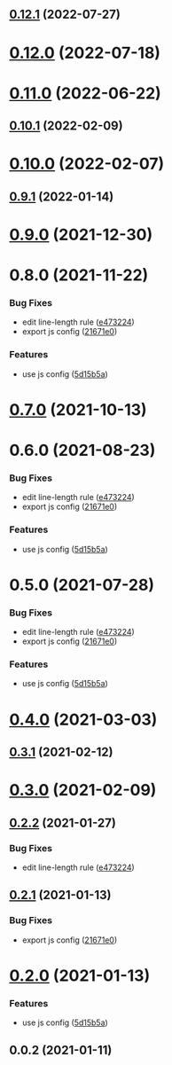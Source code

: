 ## [0.12.1](https://github.com/alex-lit/config-markdownlint/compare/v0.12.0...v0.12.1) (2022-07-27)

# [0.12.0](https://github.com/alex-lit/config-markdownlint/compare/v0.11.0...v0.12.0) (2022-07-18)

# [0.11.0](https://github.com/alex-lit/config-markdownlint/compare/v0.10.1...v0.11.0) (2022-06-22)

## [0.10.1](https://github.com/alex-lit/config-markdownlint/compare/v0.10.0...v0.10.1) (2022-02-09)

# [0.10.0](https://github.com/alex-lit/config-markdownlint/compare/v0.9.1...v0.10.0) (2022-02-07)

## [0.9.1](https://github.com/alex-lit/config-markdownlint/compare/v0.9.0...v0.9.1) (2022-01-14)

# [0.9.0](https://github.com/alex-lit/config-markdownlint/compare/v0.8.0...v0.9.0) (2021-12-30)

# 0.8.0 (2021-11-22)

### Bug Fixes

- edit line-length rule
  ([e473224](https://github.com/alex-lit/config-markdownlint/commit/e47322445f2fbbff6f03c68d13e93e3aa406b791))
- export js config
  ([21671e0](https://github.com/alex-lit/config-markdownlint/commit/21671e046468cd8ce9ead90835cbdcc2cef2a65c))

### Features

- use js config
  ([5d15b5a](https://github.com/alex-lit/config-markdownlint/commit/5d15b5a185cce9d963c9c1860aeece3f9b6069d8))

# [0.7.0](https://github.com/alex-lit/config-markdownlint/compare/v0.6.0...v0.7.0) (2021-10-13)

# 0.6.0 (2021-08-23)

### Bug Fixes

- edit line-length rule
  ([e473224](https://github.com/alex-lit/config-markdownlint/commit/e47322445f2fbbff6f03c68d13e93e3aa406b791))
- export js config
  ([21671e0](https://github.com/alex-lit/config-markdownlint/commit/21671e046468cd8ce9ead90835cbdcc2cef2a65c))

### Features

- use js config
  ([5d15b5a](https://github.com/alex-lit/config-markdownlint/commit/5d15b5a185cce9d963c9c1860aeece3f9b6069d8))

# 0.5.0 (2021-07-28)

### Bug Fixes

- edit line-length rule
  ([e473224](https://github.com/alex-lit/config-markdownlint/commit/e47322445f2fbbff6f03c68d13e93e3aa406b791))
- export js config
  ([21671e0](https://github.com/alex-lit/config-markdownlint/commit/21671e046468cd8ce9ead90835cbdcc2cef2a65c))

### Features

- use js config
  ([5d15b5a](https://github.com/alex-lit/config-markdownlint/commit/5d15b5a185cce9d963c9c1860aeece3f9b6069d8))

# [0.4.0](https://github.com/alex-lit/config-markdownlint/compare/v0.3.1...v0.4.0) (2021-03-03)

## [0.3.1](https://github.com/alex-lit/config-markdownlint/compare/v0.3.0...v0.3.1) (2021-02-12)

# [0.3.0](https://github.com/alex-lit/config-markdownlint/compare/v0.2.2...v0.3.0) (2021-02-09)

## [0.2.2](https://github.com/alex-lit/config-markdownlint/compare/v0.2.1...v0.2.2) (2021-01-27)

### Bug Fixes

- edit line-length rule
  ([e473224](https://github.com/alex-lit/config-markdownlint/commit/e47322445f2fbbff6f03c68d13e93e3aa406b791))

## [0.2.1](https://github.com/alex-lit/config-markdownlint/compare/v0.2.0...v0.2.1) (2021-01-13)

### Bug Fixes

- export js config
  ([21671e0](https://github.com/alex-lit/config-markdownlint/commit/21671e046468cd8ce9ead90835cbdcc2cef2a65c))

# [0.2.0](https://github.com/alex-lit/config-markdownlint/compare/v0.0.2...v0.2.0) (2021-01-13)

### Features

- use js config
  ([5d15b5a](https://github.com/alex-lit/config-markdownlint/commit/5d15b5a185cce9d963c9c1860aeece3f9b6069d8))

## 0.0.2 (2021-01-11)
